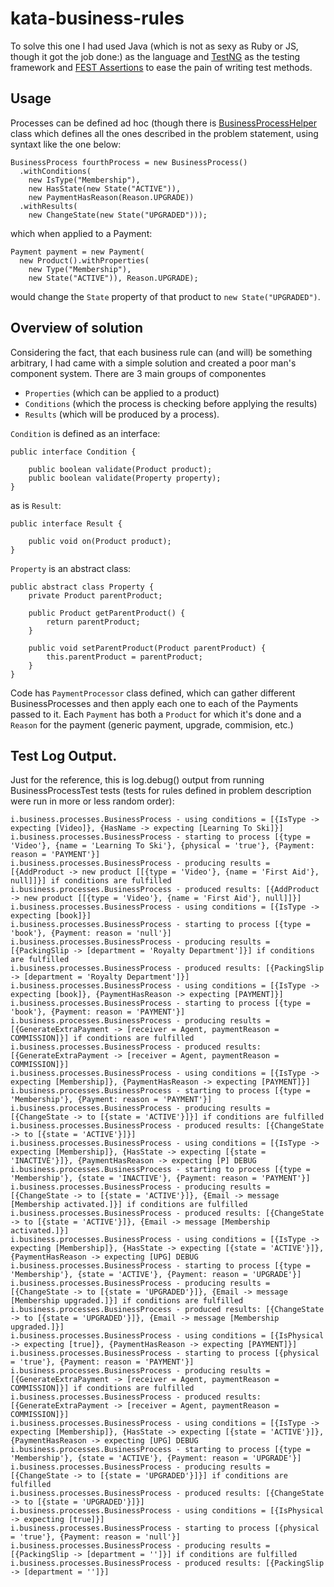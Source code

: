kata-business-rules
===================
To solve this one I had used Java (which is not as sexy as Ruby or JS, though it got the job done:) as the language and [TestNG](http://testng.org/doc/index.html) as the testing framework and [FEST Assertions](https://code.google.com/p/fest/) to ease the pain of writing test methods.

## Usage
Processes can be defined ad hoc (though there is [BusinessProcessHelper](https://github.com/zeroDivisible/kata-business-rules/blob/master/src/main/java/io/business/processes/BusinessProcessHelper.java) class which defines all the ones described in the problem statement, using syntaxt like the one below:

```
BusinessProcess fourthProcess = new BusinessProcess()
  .withConditions(
    new IsType("Membership"),
    new HasState(new State("ACTIVE")),
    new PaymentHasReason(Reason.UPGRADE))
  .withResults(
    new ChangeState(new State("UPGRADED")));
```

which when applied to a Payment:
```
Payment payment = new Payment(
  new Product().withProperties(
    new Type("Membership"),
    new State("ACTIVE")), Reason.UPGRADE);
```

would change the ``State`` property of that product to ``new State("UPGRADED")``.

## Overview of solution
Considering the fact, that each business rule can (and will) be something arbitrary, I had came with a simple solution and created a poor man's component system. There are 3 main groups of componentes
- ``Properties`` (which can be applied to a product)
- ``Conditions`` (which the process is checking before applying the results)
- ``Results`` (which will be produced by a process).


``Condition`` is defined as an interface:
```
public interface Condition {

    public boolean validate(Product product);
    public boolean validate(Property property);
}
```

as is ``Result``:
```
public interface Result {

    public void on(Product product);
}
```

``Property`` is an abstract class:
```
public abstract class Property {
    private Product parentProduct;

    public Product getParentProduct() {
        return parentProduct;
    }

    public void setParentProduct(Product parentProduct) {
        this.parentProduct = parentProduct;
    }
}
```

Code has ``PaymentProcessor`` class defined, which can gather different BusinessProcesses and then apply each one to each of the Payments passed to it. Each ``Payment`` has both a ``Product`` for which it's done and a ``Reason`` for the payment (generic payment, upgrade, commision, etc.)


## Test Log Output.
Just for the reference, this is log.debug() output from running BusinessProcessTest tests (tests for rules defined in problem description were run in more or less random order):
```
i.business.processes.BusinessProcess - using conditions = [{IsType -> expecting [Video]}, {HasName -> expecting [Learning To Ski]}]
i.business.processes.BusinessProcess - starting to process [{type = 'Video'}, {name = 'Learning To Ski'}, {physical = 'true'}, {Payment: reason = 'PAYMENT'}]
i.business.processes.BusinessProcess - producing results = [{AddProduct -> new product [[{type = 'Video'}, {name = 'First Aid'}, null]]}] if conditions are fulfilled
i.business.processes.BusinessProcess - produced results: [{AddProduct -> new product [[{type = 'Video'}, {name = 'First Aid'}, null]]}]
i.business.processes.BusinessProcess - using conditions = [{IsType -> expecting [book]}]
i.business.processes.BusinessProcess - starting to process [{type = 'book'}, {Payment: reason = 'null'}]
i.business.processes.BusinessProcess - producing results = [{PackingSlip -> [department = 'Royalty Department']}] if conditions are fulfilled
i.business.processes.BusinessProcess - produced results: [{PackingSlip -> [department = 'Royalty Department']}]
i.business.processes.BusinessProcess - using conditions = [{IsType -> expecting [book]}, {PaymentHasReason -> expecting [PAYMENT]}]
i.business.processes.BusinessProcess - starting to process [{type = 'book'}, {Payment: reason = 'PAYMENT'}]
i.business.processes.BusinessProcess - producing results = [{GenerateExtraPayment -> [receiver = Agent, paymentReason = COMMISSION]}] if conditions are fulfilled
i.business.processes.BusinessProcess - produced results: [{GenerateExtraPayment -> [receiver = Agent, paymentReason = COMMISSION]}]
i.business.processes.BusinessProcess - using conditions = [{IsType -> expecting [Membership]}, {PaymentHasReason -> expecting [PAYMENT]}]
i.business.processes.BusinessProcess - starting to process [{type = 'Membership'}, {Payment: reason = 'PAYMENT'}]
i.business.processes.BusinessProcess - producing results = [{ChangeState -> to [{state = 'ACTIVE'}]}] if conditions are fulfilled
i.business.processes.BusinessProcess - produced results: [{ChangeState -> to [{state = 'ACTIVE'}]}]
i.business.processes.BusinessProcess - using conditions = [{IsType -> expecting [Membership]}, {HasState -> expecting [{state = 'INACTIVE'}]}, {PaymentHasReason -> expecting [P] DEBUG i.business.processes.BusinessProcess - starting to process [{type = 'Membership'}, {state = 'INACTIVE'}, {Payment: reason = 'PAYMENT'}]
i.business.processes.BusinessProcess - producing results = [{ChangeState -> to [{state = 'ACTIVE'}]}, {Email -> message [Membership activated.]}] if conditions are fulfilled
i.business.processes.BusinessProcess - produced results: [{ChangeState -> to [{state = 'ACTIVE'}]}, {Email -> message [Membership activated.]}]
i.business.processes.BusinessProcess - using conditions = [{IsType -> expecting [Membership]}, {HasState -> expecting [{state = 'ACTIVE'}]}, {PaymentHasReason -> expecting [UPG] DEBUG i.business.processes.BusinessProcess - starting to process [{type = 'Membership'}, {state = 'ACTIVE'}, {Payment: reason = 'UPGRADE'}]
i.business.processes.BusinessProcess - producing results = [{ChangeState -> to [{state = 'UPGRADED'}]}, {Email -> message [Membership upgraded.]}] if conditions are fulfilled
i.business.processes.BusinessProcess - produced results: [{ChangeState -> to [{state = 'UPGRADED'}]}, {Email -> message [Membership upgraded.]}]
i.business.processes.BusinessProcess - using conditions = [{IsPhysical -> expecting [true]}, {PaymentHasReason -> expecting [PAYMENT]}]
i.business.processes.BusinessProcess - starting to process [{physical = 'true'}, {Payment: reason = 'PAYMENT'}]
i.business.processes.BusinessProcess - producing results = [{GenerateExtraPayment -> [receiver = Agent, paymentReason = COMMISSION]}] if conditions are fulfilled
i.business.processes.BusinessProcess - produced results: [{GenerateExtraPayment -> [receiver = Agent, paymentReason = COMMISSION]}]
i.business.processes.BusinessProcess - using conditions = [{IsType -> expecting [Membership]}, {HasState -> expecting [{state = 'ACTIVE'}]}, {PaymentHasReason -> expecting [UPG] DEBUG i.business.processes.BusinessProcess - starting to process [{type = 'Membership'}, {state = 'ACTIVE'}, {Payment: reason = 'UPGRADE'}]
i.business.processes.BusinessProcess - producing results = [{ChangeState -> to [{state = 'UPGRADED'}]}] if conditions are fulfilled
i.business.processes.BusinessProcess - produced results: [{ChangeState -> to [{state = 'UPGRADED'}]}]
i.business.processes.BusinessProcess - using conditions = [{IsPhysical -> expecting [true]}]
i.business.processes.BusinessProcess - starting to process [{physical = 'true'}, {Payment: reason = 'null'}]
i.business.processes.BusinessProcess - producing results = [{PackingSlip -> [department = '']}] if conditions are fulfilled
i.business.processes.BusinessProcess - produced results: [{PackingSlip -> [department = '']}]
```
